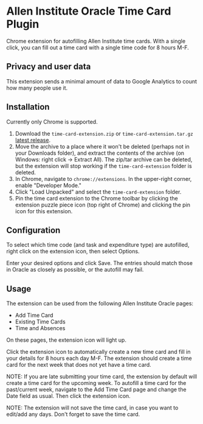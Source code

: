 # Allen Institute Oracle Time Card Plugin
Chrome extension for autofilling Allen Institute time cards.
With a single click, you can fill out a time card with a single time code for 8 hours M-F.

## Privacy and user data
This extension sends a minimal amount of data to Google Analytics to count how many people use it.

## Installation
Currently only Chrome is supported.

1. Download the `time-card-extension.zip` or `time-card-extension.tar.gz` [latest release](https://github.com/pgarrison/oracle-time-card-plugin/releases/).
2. Move the archive to a place where it won't be deleted (perhaps not in your Downloads folder), and extract the contents of the archive (on Windows: right click -> Extract All). The zip/tar archive can be deleted, but the extension will stop working if the `time-card-extension` folder is deleted.
3. In Chrome, navigate to `chrome://extensions`. In the upper-right corner, enable "Developer Mode."
4. Click "Load Unpacked" and select the `time-card-extension` folder.
5. Pin the time card extension to the Chrome toolbar by clicking the extension puzzle piece icon (top right of Chrome) and clicking the pin icon for this extension.

## Configuration
To select which time code (and task and expenditure type) are autofilled, right click on the extension icon, then select Options.

Enter your desired options and click Save. The entries should match those in Oracle as closely as possible, or the autofill may fail.

## Usage
The extension can be used from the following Allen Institute Oracle pages:
* Add Time Card
* Existing Time Cards
* Time and Absences

On these pages, the extension icon will light up.

Click the extension icon to automatically create a new time card and fill in your details for 8 hours each day M-F.
The extension should create a time card for the next week that does not yet have a time card.

NOTE: If you are late submitting your time card, the extension by default will create a time card for the upcoming week. To autofill a time card for the past/current week, navigate to the Add Time Card page and change the Date field as usual. Then click the extension icon.

NOTE: The extension will not save the time card, in case you want to edit/add any days. Don't forget to save the time card.
